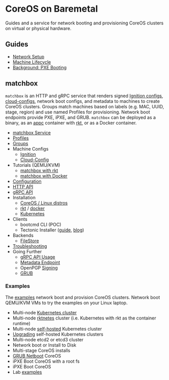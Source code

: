 
# CoreOS on Baremetal

Guides and a service for network booting and provisioning CoreOS clusters on virtual or physical hardware.

## Guides

* [Network Setup](network-setup.md)
* [Machine Lifecycle](machine-lifecycle.md)
* [Background: PXE Booting](network-booting.md)

## matchbox

`matchbox` is an HTTP and gRPC service that renders signed [Ignition configs](https://coreos.com/ignition/docs/latest/what-is-ignition.html), [cloud-configs](https://coreos.com/os/docs/latest/cloud-config.html), network boot configs, and metadata to machines to create CoreOS clusters. Groups match machines based on labels (e.g. MAC, UUID, stage, region) and use named Profiles for provisioning. Network boot endpoints provide PXE, iPXE, and GRUB. `matchbox` can be deployed as a binary, as an [appc](https://github.com/appc/spec) container with [rkt](https://coreos.com/rkt/docs/latest/), or as a Docker container.

* [matchbox Service](matchbox.md)
* [Profiles](matchbox.md#profiles)
* [Groups](matchbox.md#groups)
* Machine Configs
    * [Ignition](ignition.md)
    * [Cloud-Config](cloud-config.md)
* Tutorials (QEMU/KVM)
    * [matchbox with rkt](getting-started-rkt.md)
    * [matchbox with Docker](getting-started-docker.md)
* [Configuration](config.md)
* [HTTP API](api.md)
* [gRPC API](https://godoc.org/github.com/coreos/matchbox/matchbox/client)
* Installation
    * [CoreOS / Linux distros](deployment.md)
    * [rkt](deployment.md#rkt) / [docker](deployment.md#docker)
    * [Kubernetes](deployment.md#kubernetes)
* Clients
    * bootcmd CLI (POC)
    * Tectonic Installer ([guide](https://tectonic.com/enterprise/docs/latest/deployer/platform-baremetal.html), [blog](https://tectonic.com/blog/tectonic-1-3-release.html))
* Backends
    * [FileStore](matchbox.md#data)
* [Troubleshooting](troubleshooting.md)
* Going Further
    * [gRPC API Usage](config.md#grpc-api)
    * [Metadata Endpoint](api.md#metadata)
    * OpenPGP [Signing](api.md#openpgp-signatures)
    * [GRUB](grub.md)

### Examples

The [examples](https://github.com/coreos/matchbox/tree/master/examples) network boot and provision CoreOS clusters. Network boot QEMU/KVM VMs to try the examples on your Linux laptop.

* Multi-node [Kubernetes cluster](kubernetes.md)
* Multi-node [rktnetes](rktnetes.md) cluster (i.e. Kubernetes with rkt as the container runtime)
* Multi-node [self-hosted](bootkube.md) Kubernetes cluster
* [Upgrading](bootkube-upgrades.md) self-hosted Kubernetes clusters
* Multi-node etcd2 or etcd3 cluster
* Network boot or Install to Disk
* Multi-stage CoreOS installs
* [GRUB Netboot](grub.md) CoreOS
* iPXE Boot CoreOS with a root fs
* iPXE Boot CoreOS
* Lab [examples](https://github.com/dghubble/metal)
